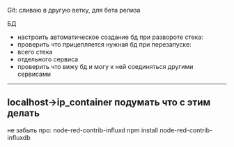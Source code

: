 
Git: cливаю в другую ветку, для бета релиза


БД
+ настроить автоматическое создание бд при развороте стека:
+ проверить что прицепляется нужная бд при перезапуске:
 + всего стека
 + отдельного сервиса
+ проверить что вижу бд и могу к ней соединяться другими сервисами

----
localhost->ip_container
подумать что с этим делать
-----
не забыть про: node-red-contrib-influxd
npm install node-red-contrib-influxdb
